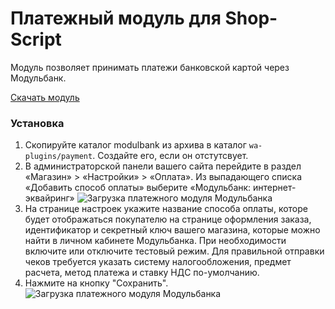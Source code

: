 # Платежный модуль для Shop-Script

Модуль позволяет принимать платежи банковской картой через Модульбанк.

[Скачать модуль](https://github.com/modulbank-pay/modulbank-shopscript/releases/download/v1.2.1/modulbank-shortcode_1.2.1.zip)

### Установка
1. Скопируйте каталог modulbank из архива в каталог `wa-plugins/payment`. Создайте его, если он отстутсвует.
2. В администраторской панели вашего сайта перейдите в раздел «Магазин» > «Настройки» > «Оплата». Из выпадающего списка «Добавить способ оплаты» выберите «Модульбанк: интернет-эквайринг»
![Загрузка платежного модуля Модульбанка](https://modulbank-pay.github.io/screenshots/shopscript/1.png)
3. На странице настроек укажите название способа оплаты, которе будет отображаться покупателю на странице оформления заказа, идентификатор и секретный ключ вашего магазина, которые можно найти в личном кабинете Модульбанка. При необходимости включите или отключите тестовый режим.
Для правильной отправки чеков требуется указать систему налогообложения, предмет расчета, метод платежа и ставку НДС по-умолчанию.
4. Нажмите на кнопку "Сохранить".
![Загрузка платежного модуля Модульбанка](https://modulbank-pay.github.io/screenshots/shopscript/2.png)

